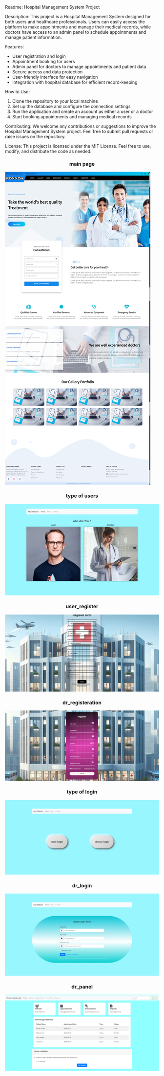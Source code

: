 Readme:
Hospital Management System Project

Description:
This project is a Hospital Management System designed for both users and healthcare professionals. Users can easily access the platform to make appointments and manage their medical records, while doctors have access to an admin panel to schedule appointments and manage patient information.

Features:
- User registration and login
- Appointment booking for users
- Admin panel for doctors to manage appointments and patient data
- Secure access and data protection
- User-friendly interface for easy navigation
- Integration with hospital database for efficient record-keeping

How to Use:
1. Clone the repository to your local machine
2. Set up the database and configure the connection settings
3. Run the application and create an account as either a user or a doctor
4. Start booking appointments and managing medical records

Contributing:
We welcome any contributions or suggestions to improve the Hospital Management System project. Feel free to submit pull requests or raise issues on the repository.

License:
This project is licensed under the MIT License. Feel free to use, modify, and distribute the code as needed.

<h3 align="center">main page</h3>

![main_page](screens/main_paige.png)

<h3 align="center">type of users</h3>

![type of users](https://github.com/Babak-Chalacki/miniProject_hospital/blob/3cc82017284dfdedfd950a728459382c94c0945d/screens/user%20type.png)


<h3 align="center">user_register</h3>

![user_register ](https://github.com/Babak-Chalacki/miniProject_hospital/blob/3cc82017284dfdedfd950a728459382c94c0945d/screens/user_registration.png)


<h3 align="center">dr_registeration</h3>

![dr_registeration](https://github.com/Babak-Chalacki/miniProject_hospital/blob/3cc82017284dfdedfd950a728459382c94c0945d/screens/dr_registeration.png)


<h3 align="center">type of login</h3>

![type of login](https://github.com/Babak-Chalacki/miniProject_hospital/blob/3cc82017284dfdedfd950a728459382c94c0945d/screens/login%20type.png)

<h3 align="center">dr_login</h3>

![dr_login](https://github.com/Babak-Chalacki/miniProject_hospital/blob/3cc82017284dfdedfd950a728459382c94c0945d/screens/doctor_login.png)

<h3 align="center">dr_panel</h3>

![dr_panel](https://github.com/Babak-Chalacki/miniProject_hospital/blob/3cc82017284dfdedfd950a728459382c94c0945d/screens/dr_panel.png)

